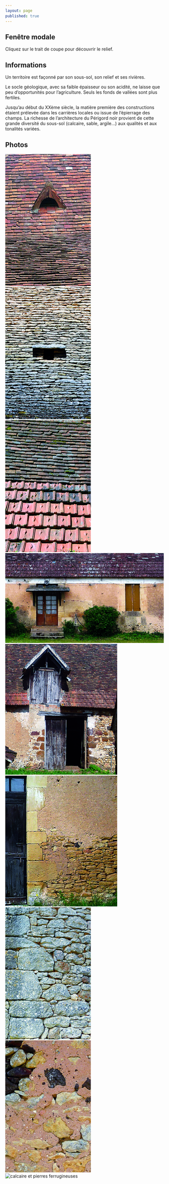 ```yaml
---
layout: page
published: true
---
```


## Fenêtre modale
Cliquez sur le trait de coupe pour découvrir le relief.

## Informations
Un territoire est façonné par son sous-sol, son relief et ses rivières.

Le socle géologique, avec sa faible épaisseur ou son acidité, ne laisse que peu d’opportunités pour l’agriculture. Seuls les fonds de vallées sont plus fertiles.

Jusqu’au début du XXème siècle, la matière première des constructions étaient prélevée dans les carrières locales ou issue de l’épierrage des champs. La richesse de l’architecture du Périgord noir provient de cette grande diversité du sous-sol (calcaire, sable, argile…) aux qualités et aux tonalités variées.

## Photos
![tuiles plates](data/images/9/geographie/CRO_MAGNON_C4_R1.jpg)
![lauzes](data/images/9/geographie/CRO_MAGNON_C4_R2.jpg)
![tuiles mécaniques](data/images/9/geographie/CRO_MAGNON_C4_R3.jpg)
![tuiles plates et mécaniques, bandes chaulée sur enduit](data/images/9/geographie/CRO_MAGNON_P16_01.jpg)
![maçonnerie en altérites, lucarne et encadrement en pierre de taille](data/images/9/geographie/CRO_MAGNON_P16_07.jpg)
![calcaire ocre tendre](data/images/9/geographie/CRO_MAGNON_P16_03.jpg)
![calcaire grisé dur](data/images/9/geographie/CRO_MAGNON_C4_R7.jpg)
![enduit](data/images/9/geographie/CRO_MAGNON_C4_R12.jpg)
![calcaire et pierres ferrugineuses](data/images/9/geographie/images/CRO_MAGNON_C4_R9.jpg)